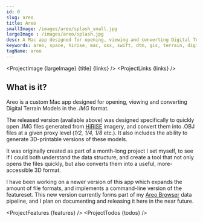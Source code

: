 ```yaml
---
id: 0
slug: areo
title: Areo
smallImage: /images/areo/splash_small.jpg
largeImage : /images/areo/splash.jpg
desc: A Mac app designed for opening, viewing and converting Digital Terrain Models.
keywords: areo, space, hirise, mac, osx, swift, dtm, gis, terrain, digital terrain model, mars, planet, planetary data, data
tagName: areo
---
```


<script>
    import ProjectImage from '$lib/ProjectImage.svelte'
    import ProjectLinks from '$lib/ProjectLinks.svelte'
    import ProjectFeatures from '$lib/ProjectFeatures.svelte'
    import ProjectTodos from '$lib/ProjectTodos.svelte'

    const links = [
        {
            title:"Download Beta 1 v2",
            url:"http://bit.ly/areo1b2"
        }
    ]

    const features = [
        {
            title:"Fast. Very Fast.", 
            desc:"Thanks to Areo's crafty use of image proxying, it takes just 4 seconds to load and process a 1.15gb DTM.", 
            image: "https://thumbs.gfycat.com/GlumIdealisticGallinule-small.gif"
        },
        {
            title:"OBJ Export", 
            desc:"Areo can quickly export a UV'd OBJ file of the current model for use in other 3D applications.", 
            image:"https://thumbs.gfycat.com/CluelessEasygoingIceblueredtopzebra-small.gif"
        },
        {
            title:"Generate 3D-Printable Models", 
            desc:"In a few clicks, Areo allows you to generate fully 3D-printable models that can be easily uploaded to your 3D-printing service of choice.", 
            image:"https://thumbs.gfycat.com/OddQuickAfricanbushviper-small.gif"
        },
    ]

    const todos = [
    "Clean-up the code in v2 and release"
    ]
</script>

<ProjectImage {largeImage} {title} {links} />
<ProjectLinks {links} />
<h2 id="what-is-it" class="mt-6 text-xl text-pink-600 font-light">What is it?</h2>

Areo is a custom Mac app designed for opening, viewing and converting Digital Terrain Models in the _.IMG_ format. 

The released version (available above) was designed specifically to quickly open .IMG files generated from [HiRISE](https://www.uahirise.org/dtm/) imagery, 
and convert them into .OBJ files at a given proxy level (_1/2, 1/4, 1/8_ etc.).
It also includes the ability to generate 3D-printable versions of these models.

It was originally created as part of a month-long project I set myself, to see if I could both understand the data structure, and 
create a tool that not only opens the files quickly, but also converts them into a useful, more-accessible 3D format.

I have been working on a newer version of this app which expands the amount of file formats, and implements a command-line version
of the featureset. This new version currently forms part of my [Areo Browser](./areo-browser) data pipeline, and I plan on
documenting and releasing it here in the near future.

<ProjectFeatures {features} />
<ProjectTodos {todos} />